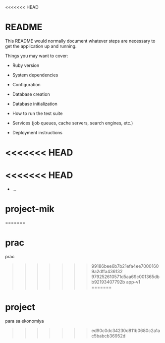 <<<<<<< HEAD
# README

This README would normally document whatever steps are necessary to get the
application up and running.

Things you may want to cover:

* Ruby version

* System dependencies

* Configuration

* Database creation

* Database initialization

* How to run the test suite

* Services (job queues, cache servers, search engines, etc.)

* Deployment instructions

<<<<<<< HEAD
=======
<<<<<<< HEAD
=======
* ...
# project-mik
=======
# prac
prac
>>>>>>> 99186bee6b7b21efa4ee70001609a2dffa436132
>>>>>>> 979252610571d5aa69c001365dbb92193407792b
>>>>>>> app-v1
=======
# project
para sa ekonomiya
>>>>>>> ed90c0dc34230d811b0680c2a1ac5babcb36952d
